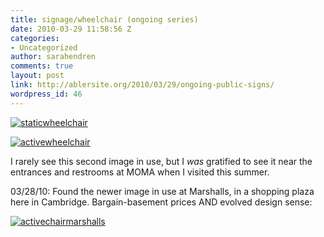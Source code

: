 ```yaml
---
title: signage/wheelchair (ongoing series)
date: 2010-03-29 11:58:56 Z
categories:
- Uncategorized
author: sarahendren
comments: true
layout: post
link: http://ablersite.org/2010/03/29/ongoing-public-signs/
wordpress_id: 46
---
```


[![staticwheelchair](http://ablersite.files.wordpress.com/2010/03/staticwheelchair.jpg)](http://ablersite.files.wordpress.com/2010/03/staticwheelchair.jpg)

[![activewheelchair](http://ablersite.files.wordpress.com/2010/03/activewheelchair.gif)](http://ablersite.files.wordpress.com/2010/03/activewheelchair.gif)

I rarely see this second image in use, but I _was_ gratified to see it near the entrances and restrooms at MOMA when I visited this summer.

03/28/10: Found the newer image in use at Marshalls, in a shopping plaza here in Cambridge. Bargain-basement prices AND evolved design sense:

[![activechairmarshalls](http://ablersite.files.wordpress.com/2010/03/activechairmarshalls.jpg)](http://ablersite.files.wordpress.com/2010/03/activechairmarshalls.jpg)
